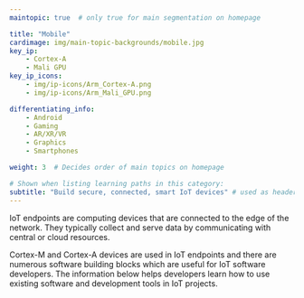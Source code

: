```yaml
---
maintopic: true  # only true for main segmentation on homepage

title: "Mobile"
cardimage: img/main-topic-backgrounds/mobile.jpg
key_ip: 
    - Cortex-A
    - Mali GPU
key_ip_icons:
    - img/ip-icons/Arm_Cortex-A.png
    - img/ip-icons/Arm_Mali_GPU.png

differentiating_info:
    - Android
    - Gaming
    - AR/XR/VR
    - Graphics
    - Smartphones

weight: 3  # Decides order of main topics on homepage

# Shown when listing learning paths in this category:
subtitle: "Build secure, connected, smart IoT devices" # used as header for learning path to avoid duplicaiton
---
```

IoT endpoints are computing devices that are connected to the edge of the network. They typically collect and serve data by communicating with central or cloud resources.

Cortex-M and Cortex-A devices are used in IoT endpoints and there are numerous software building blocks which are useful for IoT software developers. The information below helps developers learn how to use existing software and development tools in IoT projects.